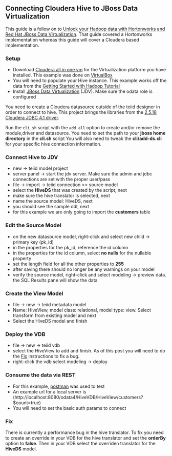 ## Connecting Cloudera Hive to JBoss Data Virtualization

This guide is a follow on to [Unlock your Hadoop data with Hortonworks and Red Hat JBoss Data Virtualization](https://developers.redhat.com/blog/2016/11/16/unlock-your-hadoop-data-with-hortonworks-and-red-hat-jboss-data-virtualization/). That guide covered a Hortonworks implementation whereas this guide will cover a Cloudera based implementation.

### Setup
* Download [Cloudera all in one vm](https://www.cloudera.com/downloads/quickstart_vms/5-10.html) for the Virtualization platform you have installed. This example was done on [VirtualBox](https://www.virtualbox.org/)
* You will need to populate your Hive instance. This example works off the data from the [Getting Started with Hadoop Tutorial](https://www.cloudera.com/developers/get-started-with-hadoop-tutorial/exercise-1.html)
* Install [JBoss Data Virtualization](https://developers.redhat.com/products/datavirt/download/) (JDV). Make sure the odata role is configured

You need to create a Cloudera datasource outside of the teiid designer in order to connect to hive. This project brings the libraries from the [2.5.18 Cloudera JDBC 4.1 driver](https://www.cloudera.com/downloads/connectors/hive/jdbc/2-5-18.html).

Run the `cli.sh` script with the `add all` option to create and/or remove the module,driver and datasource.  You need to set the path to your **jboss home directory** in the **cli.sh** script  You will also need to tweak the **cli/add-ds.cli** for your specific hive connection information.

### Connect Hive to JDV
* new -> teiid model project
* server panel -> start the jdv server. Make sure the admin and jdbc connections are set with the proper user/pass
* file -> import -> teiid connection >> source model
* select the **HiveDS** that was created by the script, next
* make sure the hive translator is selected, next
* name the source model: HiveDS, next
* you should see the sample ddl, next
* for this example we are only going to import the **customers** table

### Edit the Source Model
* on the new datasource model, right-click and select new child -> primary key (pk_id)
* in the properties for the pk_id, reference the id column
* in the properties for the id column, select **no nulls** for the nullable property
* set the length field for all the other properties to **255**
* after saving there should no longer be any warnings on your model
* verify the source model, right-click and select modeling -> preview data. the SQL Results pane will show the data

### Create the View Model
* file -> new -> teiid metadata model
* Name: HiveView, model class: relational, model type: view. Select transform from existing model and next
* Select the HiveDS model and finish

### Deploy the VDB
* file -> new -> teiid vdb
* select the HiveView to add and finish. As of this post you will need to do the [Fix](#special) instructions to fix a bug.
* right-click the vdb select modeling -> deploy

### Consume the data via REST
* For this example, [postman](https://www.getpostman.com/) was used to test
* An example url for a local server is (http://localhost:8080/odata4/HiveVDB/HiveView/customers?$count=true)
* You will need to set the basic auth params to connect


### Fix<a name="special"></a>

There is currently a performance bug in the hive translator.  To fix you need to create an override in your VDB for the hive translator and set the **orderBy** option to **false**.  Then in your VDB select the overriden translator for the **HiveDS** model.
